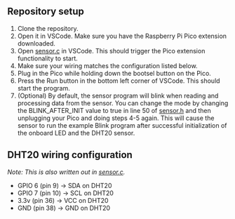 ## Repository setup
1. Clone the repository.
2. Open it in VSCode. Make sure you have the Raspberry Pi Pico extension downloaded.
3. Open [sensor.c](https://github.com/user1234567810/microcontroller2/blob/main/sensor.c) in VSCode. This should trigger the Pico extension functionality to start.
4. Make sure your wiring matches the configuration listed below.
5. Plug in the Pico while holding down the bootsel button on the Pico.
6. Press the Run button in the bottom left corner of VSCode. This should start the program.
7. (Optional) By default, the sensor program will blink when reading and processing data from the sensor. You can change the mode by changing the BLINK_AFTER_INIT value to true in line 50 of [sensor.h](https://github.com/user1234567810/microcontroller2/blob/main/sensor.h) and then unplugging your Pico and doing steps 4-5 again. This will cause the sensor to run the example Blink program after successful initialization of the onboard LED and the DHT20 sensor.

## DHT20 wiring configuration
*Note: This is also written out in [sensor.c](https://github.com/user1234567810/microcontroller2/blob/main/sensor.c).*

- GPIO 6 (pin 9) -> SDA on DHT20
- GPIO 7 (pin 10) -> SCL on DHT20
- 3.3v (pin 36) -> VCC on DHT20
- GND (pin 38) -> GND on DHT20
